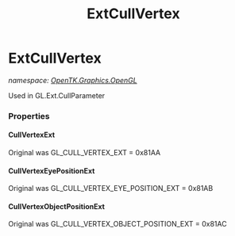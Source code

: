 ﻿---
title: ExtCullVertex
---

# ExtCullVertex
_namespace: [OpenTK.Graphics.OpenGL](N-OpenTK.Graphics.OpenGL.html)_

Used in GL.Ext.CullParameter



### Properties

#### CullVertexExt
Original was GL_CULL_VERTEX_EXT = 0x81AA
#### CullVertexEyePositionExt
Original was GL_CULL_VERTEX_EYE_POSITION_EXT = 0x81AB
#### CullVertexObjectPositionExt
Original was GL_CULL_VERTEX_OBJECT_POSITION_EXT = 0x81AC

